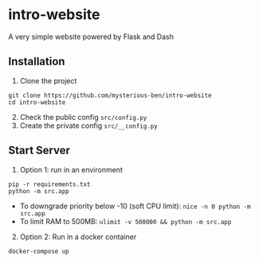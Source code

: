 # intro-website
A very simple website powered by Flask and Dash


## Installation

1. Clone the project
```shell script
git clone https://github.com/mysterious-ben/intro-website
cd intro-website
```
2. Check the public config `src/config.py`
3. Create the private config `src/__config.py`


## Start Server

1. Option 1: run in an environment
```shell script
pip -r requirements.txt
python -m src.app
```
- To downgrade priority below -10 (soft CPU limit): `nice -n 0 python -m src.app`
- To limit RAM to 500MB: `ulimit -v 500000 && python -m src.app`

2. Option 2: Run in a docker container
```shell script
docker-compose up
```
